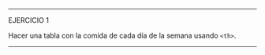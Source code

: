 <!--
  Este archivo está escrito en Markdown
  Para obtener más info acerca de qué es Markdown:

  https://www.youtube.com/watch?v=TtSWo2nbzAk&t=199s
-->

* * *
EJERCICIO 1

Hacer una tabla con la comida de cada día de la semana usando `<th>`.

* * *